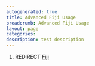 ```yaml
---
autogenerated: true
title: Advanced Fiji Usage
breadcrumb: Advanced Fiji Usage
layout: page
categories: 
description: test description
---
```


1.  REDIRECT [Fiji](Fiji)
